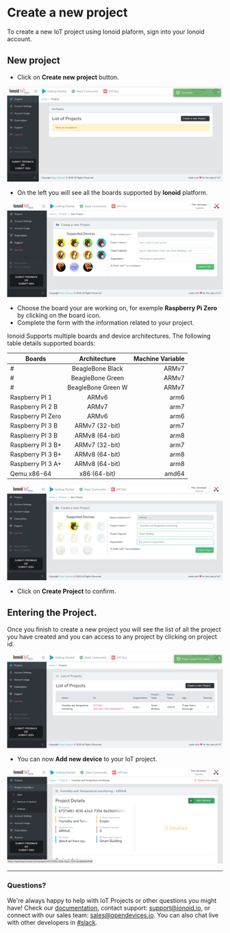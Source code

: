 
# Create a new project
To create a new IoT project using Ionoid plaform, sign into your Ionoid account.

## New project

- Click on **Create new project** button.

![Create New Project](CreateNewProject.png)

- On the left you will see all the boards supported by **Ionoid** platform.

![Project Form](ProjectForm.png)

- Choose the board your are working on, for exemple **Raspberry Pi Zero** by clicking on the board icon.
- Complete the form with the information related to your project.


Ionoid Supports multiple boards and device architectures. The following
table details supported boards:

| Boards             | Architecture  | Machine Variable  |
| ------------------ |:-------------:| -----------------:|
#| BeagleBone Black   | ARMv7         | arm7              |
#| BeagleBone Green   | ARMv7         | arm7              |
#| BeagleBone Green W | ARMv7         | arm7              |
| Raspberry PI 1     | ARMv6         | arm6              |
| Raspberry PI 2 B   | ARMv7         | arm7              |
| Raspberry PI Zero  | ARMv6         | arm6              |
| Raspberry PI 3 B   | ARMv7 (32-bit)| arm7              |
| Raspberry PI 3 B   | ARMv8 (64-bit)| arm8              |
| Raspberry PI 3 B+  | ARMv7 (32-bit)| arm7              |
| Raspberry PI 3 B+  | ARMv8 (64-bit)| arm8              |
| Raspberry PI 3 A+  | ARMv8 (64-bit)| arm8              |
| Qemu x86-64        | x86   (64-bit)| amd64             |




![Project Form](ProjectForm2.png)

- Click on **Create Project** to confirm.


## Entering the Project.

Once you finish to create a new project you will see the list of all the
project you have created and you can access to any project by clicking on
project id.

![list of projects](ProjectList.png)

- You can now  **Add new device** to your IoT project.

![Project Actions](ProjectActions.png)


---


### Questions?
We're always happy to help with IoT Projects or other questions you might have! Check our [documentation](https://docs.ionoid.io/#/), contact support: support@ionoid.io, or connect with our sales team: sales@opendevices.io. You can also chat live with other developers in  [#slack](https://ionoidcommunity.slack.com/join/shared_invite/enQtNTAzMTEwMTc5NDc2LTM2ODgxY2VmYTljNjM2NTNmZmVjYTEzY2Q4NTgyZTljYzI3MzhiZGRlODkzNTE3NTE3ODk5ZmFjNjYzOGRjZTM).
